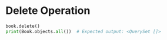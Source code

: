 # Delete Operation
```python
book.delete()
print(Book.objects.all())  # Expected output: <QuerySet []>
